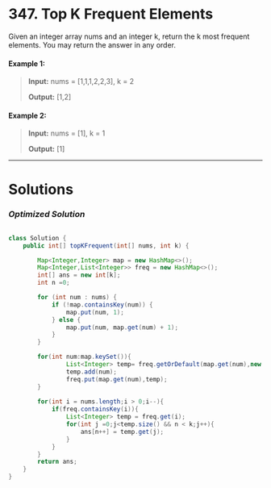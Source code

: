 # 347. Top K Frequent Elements

Given an integer array nums and an integer k, return the k most frequent elements. You may return the answer in any order.

#### Example 1:

>**Input:** nums = [1,1,1,2,2,3], k = 2
>
>**Output:** [1,2]

#### Example 2:

>**Input:** nums = [1], k = 1
>
>**Output:** [1]


---

# Solutions

### *Optimized Solution*

```java

class Solution {
    public int[] topKFrequent(int[] nums, int k) {

        Map<Integer,Integer> map = new HashMap<>();
        Map<Integer,List<Integer>> freq = new HashMap<>();
        int[] ans = new int[k];
        int n =0;

        for (int num : nums) {
            if (!map.containsKey(num)) {
                map.put(num, 1);
            } else {
                map.put(num, map.get(num) + 1);
            }
        }

        for(int num:map.keySet()){
                List<Integer> temp= freq.getOrDefault(map.get(num),new ArrayList<>());
                temp.add(num);
                freq.put(map.get(num),temp);
        }
        
        for(int i = nums.length;i > 0;i--){
            if(freq.containsKey(i)){
                List<Integer> temp = freq.get(i);
                for(int j =0;j<temp.size() && n < k;j++){
                    ans[n++] = temp.get(j);
                }
            }
        }
        return ans;
    }
}

```
